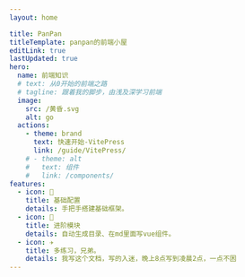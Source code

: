 ```yaml
---
layout: home

title: PanPan
titleTemplate: panpan的前端小屋
editLink: true
lastUpdated: true
hero:
  name: 前端知识
  # text: 从0开始的前端之路
  # tagline: 跟着我的脚步，由浅及深学习前端
  image:
    src: /黄昏.svg
    alt: go
  actions:
    - theme: brand
      text: 快速开始-VitePress
      link: /guide/VitePress/
    # - theme: alt
    #   text: 组件
    #   link: /components/
features:
  - icon: 🔨
    title: 基础配置
    details: 手把手搭建基础框架。
  - icon: 🧩
    title: 进阶模块
    details: 自动生成目录、在md里面写vue组件。
  - icon: ✈️
    title: 多练习，兄弟。
    details: 我写这个文档，写的入迷，晚上8点写到凌晨2点，一点不困
---
```


<script setup>
import PowerTort from './demos/PowerTort.vue'
</script>

<power-tort />